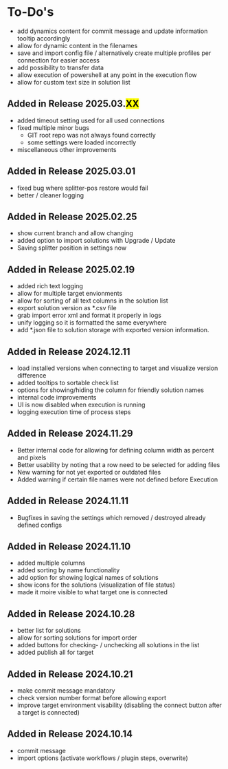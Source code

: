 # To-Do's

- add dynamics content for commit message and update information tooltip accordingly
- allow for dynamic content in the filenames
- save and import config file / alternatively create multiple profiles per connection for easier access
- add possibility to transfer data
- allow execution of powershell at any point in the execution flow
- allow for custom text size in solution list

## Added in Release 2025.03.<mark>XX</mark>

- added timeout setting used for all used connections
- fixed multiple minor bugs
	- GIT root repo was not always found correctly
	- some settings were loaded incorrectly
- miscellaneous other improvements


## Added in Release 2025.03.01
 
- fixed bug where splitter-pos restore would fail
- better / cleaner logging

## Added in Release 2025.02.25

- show current branch and allow changing
- added option to import solutions with Upgrade / Update
- Saving splitter position in settings now

## Added in Release 2025.02.19

- added rich text logging
- allow for multiple target envionments
- allow for sorting of all text columns in the solution list
- export solution version as *.csv file
- grab import error xml and format it properly in logs
- unify logging so it is formatted the same everywhere
- add *.json file to solution storage with exported version information.
 
## Added in Release 2024.12.11

- load installed versions when connecting to target and visualize version difference
- added tooltips to sortable check list
- options for showing/hiding the column for friendly solution names 
- internal code improvements
- UI is now disabled when execution is running
- logging execution time of process steps

## Added in Release 2024.11.29

- Better internal code for allowing for defining column width as percent and pixels
- Better usability by noting that a row need to be selected for adding files
- New warning for not yet exported or outdated files
- Added warning if certain file names were not defined before Execution

## Added in Release 2024.11.11

- Bugfixes in saving the settings which removed / destroyed already defined configs

## Added in Release 2024.11.10

- added multiple columns
- added sorting by name functionality
- add option for showing logical names of solutions
- show icons for the solutions (visualization of file status)
- made it moire visible to what target one is connected

## Added in Release 2024.10.28

- better list for solutions
- allow for sorting solutions for import order
- added buttons for checking- / unchecking all solutions in the list
- added publish all for target

## Added in Release 2024.10.21

- make commit message mandatory
- check version number format before allowing export
- improve target environment visability (disabling the connect button after a target is connected)

## Added in Release 2024.10.14

- commit message
- import options (activate workflows / plugin steps, overwrite)
